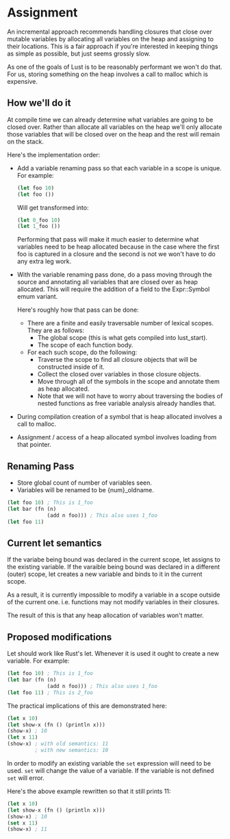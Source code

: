 # Assignment

An incremental approach recommends handling closures that close over
mutable variables by allocating all variables on the heap and
assigning to their locations. This is a fair approach if you're
interested in keeping things as simple as possible, but just seems
grossly slow.

As one of the goals of Lust is to be reasonably performant we won't do
that. For us, storing something on the heap involves a call to malloc
which is expensive.

## How we'll do it

At compile time we can already determine what variables are going to
be closed over. Rather than allocate all variables on the heap we'll
only allocate those variables that will be closed over on the heap and
the rest will remain on the stack.

Here's the implementation order:

- Add a variable renaming pass so that each variable in a scope is
  unique. For example:

  ```lisp
  (let foo 10)
  (let foo ())
  ```

  Will get transformed into:

  ```lisp
  (let 0_foo 10)
  (let 1_foo ())
  ```

  Performing that pass will make it much easier to determine what
  variables need to be heap allocated because in the case where the
  first foo is captured in a closure and the second is not we won't
  have to do any extra leg work.

- With the variable renaming pass done, do a pass moving through the
  source and annotating all variables that are closed over as heap
  allocated. This will require the addition of a field to the
  Expr::Symbol emum variant.

  Here's roughly how that pass can be done:

  - There are a finite and easily traversable number of lexical
    scopes. They are as follows:
	- The global scope (this is what gets compiled into lust_start).
	- The scope of each function body.
  - For each such scope, do the following:
	- Traverse the scope to find all closure objects that will be
      constructed inside of it.
	- Collect the closed over variables in those closure objects.
	- Move through all of the symbols in the scope and annotate them
      as heap allocated.
	- Note that we will not have to worry about traversing the bodies
      of nested functions as free variable analysis already handles
      that.

- During compilation creation of a symbol that is heap allocated
  involves a call to malloc.
- Assignment / access of a heap allocated symbol involves loading from
  that pointer.

## Renaming Pass

- Store global count of number of variables seen.
- Variables will be renamed to be {num}_oldname.

```lisp
(let foo 10) ; This is 1_foo
(let bar (fn (n)
	         (add n foo))) ; This also uses 1_foo
(let foo 11)
```

## Current let semantics

If the variabe being bound was declared in the current scope, let
assigns to the existing variable. If the varaible being bound was
declared in a different (outer) scope, let creates a new variable and
binds to it in the current scope.

As a result, it is currently impossible to modify a variable in a
scope outside of the current one. i.e. functions may not modify
variables in their closures.

The result of this is that any heap allocation of variables won't
matter.

## Proposed modifications

Let should work like Rust's let. Whenever it is used it ought to
create a new variable. For example:


```lisp
(let foo 10) ; This is 1_foo
(let bar (fn (n)
	         (add n foo))) ; This also uses 1_foo
(let foo 11) ; This is 2_foo
```

The practical implications of this are demonstrated here:

```lisp
(let x 10)
(let show-x (fn () (println x)))
(show-x) ; 10
(let x 11)
(show-x) ; with old semantics: 11
	     ; with new semantics: 10
```

In order to modify an existing variable the `set` expression will need
to be used. `set` will change the value of a variable. If the variable
is not defined `set` will error.

Here's the above example rewritten so that it still prints 11:

```lisp
(let x 10)
(let show-x (fn () (println x)))
(show-x) ; 10
(set x 11)
(show-x) ; 11
```
